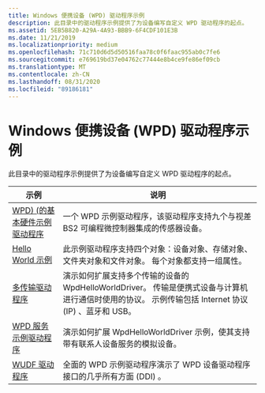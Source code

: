 ```yaml
---
title: Windows 便携设备 (WPD) 驱动程序示例
description: 此目录中的驱动程序示例提供了为设备编写自定义 WPD 驱动程序的起点。
ms.assetid: 5EB5B820-A29A-4A93-BBB9-6F4CDF101E3B
ms.date: 11/21/2019
ms.localizationpriority: medium
ms.openlocfilehash: 71c710d6d5d50516faa78c0f6faac955ab0c7fe6
ms.sourcegitcommit: e769619bd37e04762c77444e8b4ce9fe86ef09cb
ms.translationtype: MT
ms.contentlocale: zh-CN
ms.lasthandoff: 08/31/2020
ms.locfileid: "89186181"
---
```

# <a name="windows-portable-device-wpd-driver-samples"></a>Windows 便携设备 (WPD) 驱动程序示例

此目录中的驱动程序示例提供了为设备编写自定义 WPD 驱动程序的起点。

| 示例 | 说明 |
| --- | --- |
| [WPD)  (的基本硬件示例驱动程序 ](/samples/microsoft/windows-driver-samples/wpd-basic-hardware-sample-driver-umdf-version-1)  | 一个 WPD 示例驱动程序，该驱动程序支持九个与视差 BS2 可编程微控制器集成的传感器设备。 |
| [Hello World 示例](/samples/microsoft/windows-driver-samples/wpdhelloworld-sample-driver-for-portable-devices) | 此示例驱动程序支持四个对象：设备对象、存储对象、文件夹对象和文件对象。 每个对象都支持一组属性。 |
| [多传输驱动程序](/samples/microsoft/windows-driver-samples/wpd-multi-transport-sample-driver) | 演示如何扩展支持多个传输的设备的 WpdHelloWorldDriver。 传输是便携式设备与计算机进行通信时使用的协议。 示例传输包括 Internet 协议 (IP) 、蓝牙和 USB。 |
| [WPD 服务示例驱动程序](/samples/microsoft/windows-driver-samples/wpd-service-sample-driver) | 演示如何扩展 WpdHelloWorldDriver 示例，使其支持带有联系人设备服务的模拟设备。 |
| [WUDF 驱动程序](/samples/microsoft/windows-driver-samples/wpd-wudf-sample-driver) | 全面的 WPD 示例驱动程序演示了 WPD 设备驱动程序接口的几乎所有方面 (DDI) 。 |
